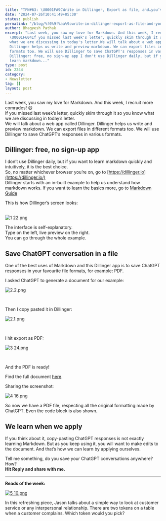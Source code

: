 ```yaml
---
title: "TFN#63: \U0001FA9CWrite in Dillinger, Export as file, and…you’ve learned Markdown!"
date: '2024-07-26T10:41:49+05:30'
status: publish
permalink: "/blog/%f0%9f%aa%9cwrite-in-dillinger-export-as-file-and-youve-learned-markdown"
author: Bhagyesh Pathak
excerpt: "Last week, you saw my love for Markdown. And this week, I recruit more comrades!
  \U0001F604If you missed last week's letter, quickly skim through it so you know
  what we are discussing in today's letter.We will talk about a web app called Dillinger.
  Dillinger helps us write and preview markdown. We can export files in different
  formats too. We will use Dillinger to save ChatGPT's responses in various formats.
  Dillinger: free, no sign-up app I don't use Dillinger daily, but if you want to
  learn markdown..."
type: post
id: 2244
category:
- Newsletter
tag: []
layout: post
---
```


Last week, you saw my love for Markdown. And this week, I recruit more comrades! 😄  
If you missed last week’s letter, quickly skim through it so you know what we are discussing in today’s letter.  
We will talk about a web app called Dillinger. Dillinger helps us write and preview markdown. We can export files in different formats too. We will use Dillinger to save ChatGPT’s responses in various formats.

Dillinger: free, no sign-up app
-------------------------------

I don’t use Dillinger daily, but if you want to learn markdown quickly and intuitively, it is the best choice.  
So, no matter whichever browser you’re on, go to [https://dillinger.io](https://dillinger.io/)​  
Dillinger starts with an in-built example to help us understand how markdown works. If you want to learn the basics more, go to [Markdown Guide](https://www.markdownguide.org/)​

This is how Dillinger’s screen looks:  
​

![1 22.png](https://embed.filekitcdn.com/e/tkwVjiL2WnM6sb9P2ZThes/wSUcyT9eR1Sx5LBsqBMRwa)

The interface is self-explanatory.  
Type on the left, live preview on the right.  
You can go through the whole example.

Save ChatGPT conversation in a file
-----------------------------------

One of the best uses of Markdown and this Dillinger app is to save ChatGPT responses in your favourite file formats, for example: PDF.

I asked ChatGPT to generate a document for our example:

![2.2.png](https://embed.filekitcdn.com/e/tkwVjiL2WnM6sb9P2ZThes/sy9yExGskATgXjjxGGJrBo)

​

Then I copy pasted it in Dillinger:

![2.1.png](https://embed.filekitcdn.com/e/tkwVjiL2WnM6sb9P2ZThes/9L7D9oPDWszXXnxKCckuH2)

​

I hit export as PDF:

![3 24.png](https://embed.filekitcdn.com/e/tkwVjiL2WnM6sb9P2ZThes/q1MNPRMdC1whMeBb5vwesU)

​

And the PDF is ready!

Find the full document [here](https://download.filekitcdn.com/d/tkwVjiL2WnM6sb9P2ZThes/68o9Byk5hmwnVAkKYTzW91).

Sharing the screenshot:

![4 16.png](https://embed.filekitcdn.com/e/tkwVjiL2WnM6sb9P2ZThes/nhMbtLj82CHyhAFrcFCjjX)

So now we have a PDF file, respecting all the original formatting made by ChatGPT. Even the code block is also shown.

We learn when we apply
----------------------

If you think about it, copy-pasting ChatGPT responses is not exactly learning Markdown. But as you keep using it, you will want to make edits to the document. And that’s how we can learn by applying ourselves.

Tell me something, do you save your ChatGPT conversations anywhere? How?  
​**Hit Reply and share with me.**

---

**Reads of the week:**

[![5 10.png](https://embed.filekitcdn.com/e/tkwVjiL2WnM6sb9P2ZThes/8QdM5dTCWo6Rak6BZbuUbi)](https://world.hey.com/jason/no-big-deal-or-the-end-of-the-world-0b0d8619)

In this refreshing piece, Jason talks about a simple way to look at customer service or any interpersonal relationship. There are two tokens on a table when a customer complains. Which token would you pick?